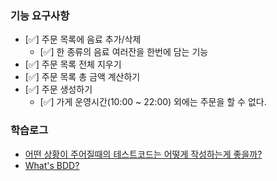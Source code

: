 ### 기능 요구사항
- [✅] 주문 목록에 음료 추가/삭제 
  - [✅] 한 종류의 음료 여러잔을 한번에 담는 기능
- [✅] 주문 목록 전체 지우기
- [✅] 주문 목록 총 금액 계산하기
- [✅] 주문 생성하기
  - [✅] 가게 운영시간(10:00 ~ 22:00) 외에는 주문을 할 수 없다.

### 학습로그

- [어떤 상황이 주어질때의 테스트코드는 어떻게 작성하는게 좋을까?]()
- [What's BDD?]()